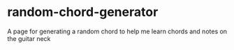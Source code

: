 # random-chord-generator
A page for generating a random chord to help me learn chords and notes on the guitar neck
